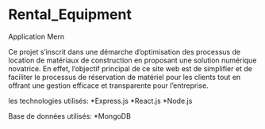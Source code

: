 # Rental_Equipment
Application Mern

Ce projet s’inscrit dans une démarche d’optimisation des processus de location de matériaux de construction en proposant une solution numérique novatrice. En effet, l’objectif principal de ce site web est de simplifier et de faciliter le processus de réservation de matériel pour les clients tout en offrant une gestion efficace et transparente pour l’entreprise.

les technologies utilisés:
*Express.js
*React.js
*Node.js

Base de données utilisés:
*MongoDB
